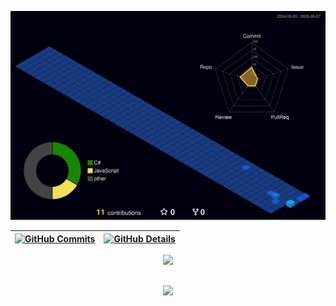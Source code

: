![Contribuições 3D](./profile-3d-contrib/profile-night-view.svg)

 | [![GitHub Commits](http://github-profile-summary-cards.vercel.app/api/cards/productive-time?username=biafqn&theme=prussian&utcOffset=-3)](https://github.com/vn7n24fzkq/github-profile-summary-cards) | [![GitHub Details](http://github-profile-summary-cards.vercel.app/api/cards/profile-details?username=biafqn&theme=prussian)](https://github.com/vn7n24fzkq/github-profile-summary-cards) |  
 | ----------- | ----------- |


 
  <div align="center" >
<a href="https://skillicons.dev"   >
  <img src="https://skillicons.dev/icons?i=git,vscode,javascript,typescript,css,html,react,tailwind,sass,nodejs,github,jest,vite,bootstrap,postgres,discord,linkedin,instagram" />
</a>
  <br />

  </div>

 
##
   <div align="center" >
     <img src="https://github-profile-trophy.vercel.app/?username=biafqn&row=1&column=6&theme=dracula&margin-w=15&margin-h=15"/>
  </div>
  
